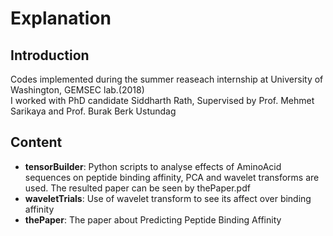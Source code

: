 # Explanation
## Introduction
Codes implemented during the summer reaseach internship at University of Washington, GEMSEC lab.(2018) \
I worked with PhD candidate Siddharth Rath, Supervised by Prof. Mehmet Sarikaya and Prof. Burak Berk Ustundag
## Content
* **tensorBuilder**: Python scripts to analyse effects of AminoAcid sequences on peptide binding affinity, PCA and wavelet transforms are used. The resulted paper can be seen by thePaper.pdf
* **waveletTrials**: Use of wavelet transform to see its affect over binding affinity
* **thePaper**: The paper about Predicting Peptide Binding Affinity 


